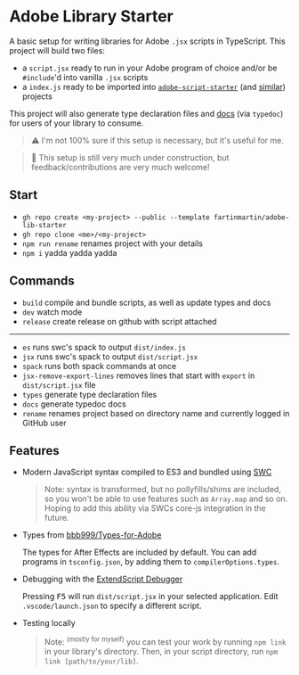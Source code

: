 # Adobe Library Starter

A basic setup for writing libraries for Adobe `.jsx` scripts in TypeScript. This project will build two files:

- a `script.jsx` ready to run in your Adobe program of choice and/or be `#include`'d into vanilla `.jsx` scripts
- a `index.js` ready to be imported into [`adobe-script-starter`](https://github.com/motiondeveloper/adobe-script-starter) (and [similar](https://github.com/hyperbrew/bolt-cep)) projects

This project will also generate type declaration files and [docs](https://fartinmartin.github.io/adobe-lib-starter/) (via `typedoc`) for users of your library to consume.

> ⚠️ I'm not 100% sure if this setup is necessary, but it's useful for me.

> 🚧 This setup is still very much under construction, but feedback/contributions are very much welcome!

## Start

- `gh repo create <my-project> --public --template fartinmartin/adobe-lib-starter`
- `gh repo clone <me>/<my-project>`
- `npm run rename` renames project with your details
- `npm i` yadda yadda yadda

## Commands

- `build` compile and bundle scripts, as well as update types and docs
- `dev` watch mode
- `release` create release on github with script attached

---

- `es` runs swc's spack to output `dist/index.js`
- `jsx` runs swc's spack to output `dist/script.jsx`
- `spack` runs both spack commands at once
- `jsx-remove-export-lines` removes lines that start with `export` in `dist/script.jsx` file
- `types` generate type declaration files
- `docs` generate typedoc docs
- `rename` renames project based on directory name and currently logged in GitHub user

## Features

- Modern JavaScript syntax compiled to ES3 and bundled using [SWC](https://github.com/swc-project/swc)

  > Note: syntax is transformed, but no pollyfills/shims are included, so you won't be able to use features such as `Array.map` and so on. Hoping to add this ability via SWCs core-js integration in the future.

- Types from [bbb999/Types-for-Adobe](https://github.com/bbb999/Types-for-Adobe)

  The types for After Effects are included by default. You can add programs in `tsconfig.json`, by adding them to `compilerOptions.types`.

- Debugging with the [ExtendScript Debugger](https://marketplace.visualstudio.com/items?itemName=Adobe.extendscript-debug)

  Pressing <kbd>F5</kbd> will run `dist/script.jsx` in your selected application. Edit `.vscode/launch.json` to specify a different script.

- Testing locally

  > Note: <sup>(mostly for myself)</sup> you can test your work by running `npm link` in your library's directory. Then, in your script directory, run `npm link [path/to/your/lib]`.
